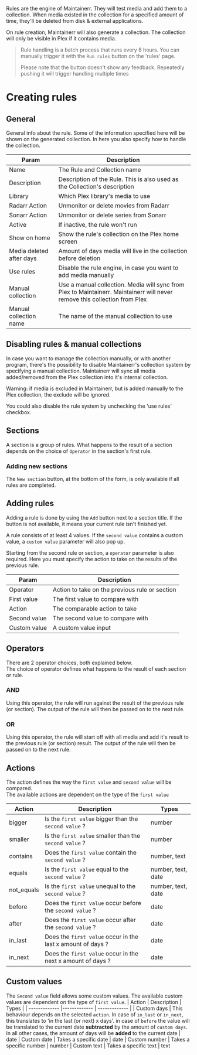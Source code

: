 Rules are the engine of Maintainerr. They will test media and add them to a collection.
When media existed in the collection for a specified amount of time, they'll be deleted from disk & external applications. 

 On rule creation, Maintainerr will also generate a collection. The collection will only be visible in Plex if it contains media.

> Rule handling is a batch process that runs every 8 hours. You can manually trigger it with the `Run rules` button on the 'rules' page.
> 
> 
> Please note that the button doesn't show any feedback. Repeatedly pushing it will trigger handling multiple times
 

# Creating rules

## General

General info about the rule. Some of the information specified here will be shown on the generated collection. In here you also specify how to handle the collection.

| Param                     | Description                                                                                                                       |
| -------------             |-------------                                                                                                                      |
| Name                      | The Rule and Collection name                                                                                                      |
| Description               | Description of the Rule. This is also used as the Collection's description                                                        |
| Library                   | Which Plex library's media to use                                                                                                 |
| Radarr Action             | Unmonitor or delete movies from Radarr                                                                                            |
| Sonarr Action             | Unmonitor or delete series from Sonarr                                                                                            |
| Active                    | If inactive, the rule won't run                                                                                                   |
| Show on home              | Show the rule's collection on the Plex home screen                                                                                |
| Media deleted after days  | Amount of days media will live in the collection before deletion                                                                  |
| Use rules                 | Disable the rule engine, in case you want to add media manually                                                                   |
| Manual collection         | Use a manual collection. Media will sync from Plex to Maintainerr. Maintainerr will never remove this collection from Plex        |
| Manual collection name    | The name of the manual collection to use                                                                                          |

## Disabling rules & manual collections

In case you want to manage the collection manually, or with another program, there's the possibility to disable Maintainerr's collection system by specifying a manual collection.
Maintainerr will sync all media added/removed from the Plex collection into it's internal collection.

Warning: if media is excluded in Maintainerr, but is added manually to the Plex collection, the exclude will be ignored.

You could also disable the rule system by unchecking the 'use rules' checkbox.

## Sections

A section is a group of rules. What happens to the result of a section depends on the choice of `Operator` in the section's first rule.

### Adding new sections

The `New section` button, at the bottom of the form, is only available if all rules are completed. 

## Adding rules

Adding a rule is done by using the `Add` button next to a section title. If the button is not available, it means your current rule isn't finished yet.

A rule consists of at least 4 values. If the `second value` contains a custom value, a `custom value` parameter will also pop up.

Starting from the second rule or section, a `operator` parameter is also required. Here you must specify the action to take on the results of the previous rule. 
  

| Param        | Description           |
| ------------- |-------------|
| Operator   | Action to take on the previous rule or section |
| First value   | The first value to compare with |
| Action        | The comparable action to take |
| Second value| The second value to compare with |
| Custom value| A custom value input |


 ## Operators

 There are 2 operator choices, both explained below. <br />
 The choice of operator defines what happens to the result of each section or rule.
 
 ### AND

Using this operator, the rule will run against the result of the previous rule (or section).
The output of the rule will then be passed on to the next rule.

 ### OR

 Using this operator, the rule will start off with all media and add it's result to the previous rule (or section) result.
 The output of the rule will then be passed on to the next rule.

 ## Actions

The action defines the way the `first value` and `second value` will be compared. <br />
The available actions are dependent on the type of the `first value`

| Action        | Description                                               | Types           |
| ------------- |-------------                                          | -------------     |
| bigger        | Is the `first value` bigger than the `second value` ? | number
| smaller       | Is the `first value` smaller than the `second value` ? | number
| contains      | Does the `first value` contain the `second value` ? | number, text
| equals        | Is the `first value` equal to the `second value` ? | number, text, date
| not_equals    | Is the `first value` unequal to the `second value` ? | number, text, date
| before        | Does the `first value` occur before the `second value` ?| date
| after         | Does the `first value` occur after the `second value` ? | date
| in_last       | Does the `first value` occur in the last x amount of days ? | date
| in_next       | Does the `first value` occur in the next x amount of days ? | date

## Custom values
The `Second value` field allows some custom values. The available custom values are dependent on the type of `first value`.
| Action        | Description                                                       | Types           |
| ------------- |-------------                                                      | -------------     |
| Custom days   | This behaviour depends on the selected `action`. In case of `in_last` or `in_next`, this translates to 'in the last (or next) x days'. in case of `before` the value will be translated to the current date **subtracted** by the amount of `custom days`. In all other cases, the amount of days will be **added** to the current date               | date
| Custom date   | Takes a specific date                                             | date
| Custom number | Takes a specific number                                           | number
| Custom text   | Takes a specific text                                             | text
